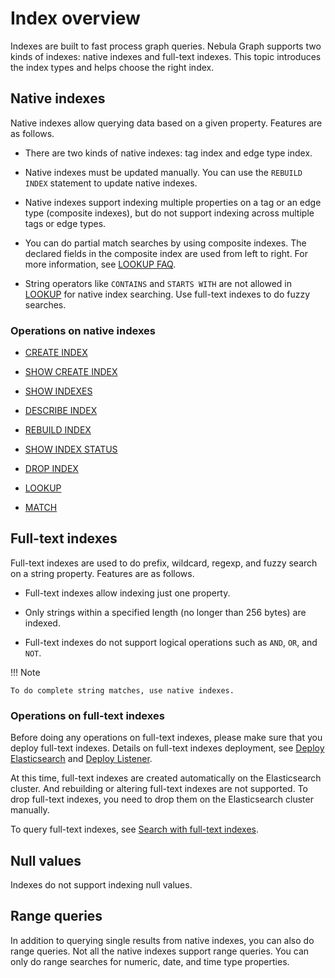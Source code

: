 # Index overview

Indexes are built to fast process graph queries. Nebula Graph supports two kinds of indexes: native indexes and full-text indexes. This topic introduces the index types and helps choose the right index.

## Native indexes

Native indexes allow querying data based on a given property. Features are as follows.

- There are two kinds of native indexes: tag index and edge type index.

- Native indexes must be updated manually. You can use the `REBUILD INDEX` statement to update native indexes.

- Native indexes support indexing multiple properties on a tag or an edge type (composite indexes), but do not support indexing across multiple tags or edge types.

- You can do partial match searches by using composite indexes. The declared fields in the composite index are used from left to right. For more information, see [LOOKUP FAQ](../7.general-query-statements/5.lookup.md#FAQ).

- String operators like `CONTAINS` and `STARTS WITH` are not allowed in [LOOKUP](../7.general-query-statements/5.lookup.md) for native index searching. Use full-text indexes to do fuzzy searches.

### Operations on native indexes

- [CREATE INDEX](1.create-native-index.md)

- [SHOW CREATE INDEX](2.1.show-create-index.md)

- [SHOW INDEXES](2.show-native-indexes.md)

- [DESCRIBE INDEX](3.describe-native-index.md)

- [REBUILD INDEX](4.rebuild-native-index.md)

- [SHOW INDEX STATUS](5.show-native-index-status.md)

- [DROP INDEX](6.drop-native-index.md)

- [LOOKUP](../7.general-query-statements/5.lookup.md)

- [MATCH](../7.general-query-statements/2.match.md)

## Full-text indexes

Full-text indexes are used to do prefix, wildcard, regexp, and fuzzy search on a string property. Features are as follows.

- Full-text indexes allow indexing just one property.

- Only strings within a specified length (no longer than 256 bytes) are indexed.

- Full-text indexes do not support logical operations such as `AND`, `OR`, and `NOT`.

!!! Note

    To do complete string matches, use native indexes.

### Operations on full-text indexes

Before doing any operations on full-text indexes, please make sure that you deploy full-text indexes. Details on full-text indexes deployment, see [Deploy Elasticsearch](../../4.deployment-and-installation/6.deploy-text-based-index/2.deploy-es.md) and [Deploy Listener](../../4.deployment-and-installation/6.deploy-text-based-index/3.deploy-listener.md).

At this time, full-text indexes are created automatically on the Elasticsearch cluster. And rebuilding or altering full-text indexes are not supported. To drop full-text indexes, you need to drop them on the Elasticsearch cluster manually.

To query full-text indexes, see [Search with full-text indexes](../15.full-text-index-statements/1.search-with-text-based-index.md).

## Null values

Indexes do not support indexing null values.

## Range queries

In addition to querying single results from native indexes, you can also do range queries. Not all the native indexes support range queries. You can only do range searches for numeric, date, and time type properties.
